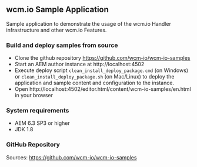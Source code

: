 ## wcm.io Sample Application

Sample application to demonstrate the usage of the wcm.io Handler infrastructure and other wcm.io Features.


### Build and deploy samples from source

- Clone the github repository https://github.com/wcm-io/wcm-io-samples
- Start an AEM author instance at http://localhost:4502
- Execute deploy script `clean_install_deploy_package.cmd` (on Windows) or `clean_install_deploy_package.sh` (on Mac/Linux) to deploy the application and sample content and configuration to the instance.
- Open http://localhost:4502/editor.html/content/wcm-io-samples/en.html in your browser


### System requirements

- AEM 6.3 SP3 or higher
- JDK 1.8


### GitHub Repository

Sources: https://github.com/wcm-io/wcm-io-samples
